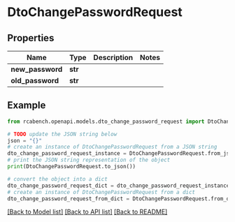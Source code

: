 # DtoChangePasswordRequest


## Properties

Name | Type | Description | Notes
------------ | ------------- | ------------- | -------------
**new_password** | **str** |  | 
**old_password** | **str** |  | 

## Example

```python
from rcabench.openapi.models.dto_change_password_request import DtoChangePasswordRequest

# TODO update the JSON string below
json = "{}"
# create an instance of DtoChangePasswordRequest from a JSON string
dto_change_password_request_instance = DtoChangePasswordRequest.from_json(json)
# print the JSON string representation of the object
print(DtoChangePasswordRequest.to_json())

# convert the object into a dict
dto_change_password_request_dict = dto_change_password_request_instance.to_dict()
# create an instance of DtoChangePasswordRequest from a dict
dto_change_password_request_from_dict = DtoChangePasswordRequest.from_dict(dto_change_password_request_dict)
```
[[Back to Model list]](../README.md#documentation-for-models) [[Back to API list]](../README.md#documentation-for-api-endpoints) [[Back to README]](../README.md)


